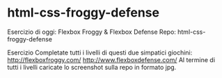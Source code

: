 # html-css-froggy-defense

Esercizio di oggi: Flexbox Froggy & Flexbox Defense
Repo: html-css-froggy-defense

Esercizio
Completate tutti i livelli di questi due simpatici giochini:
http://flexboxfroggy.com/
http://www.flexboxdefense.com/
Al termine di tutti i livelli caricate lo screenshot sulla repo in formato jpg.
